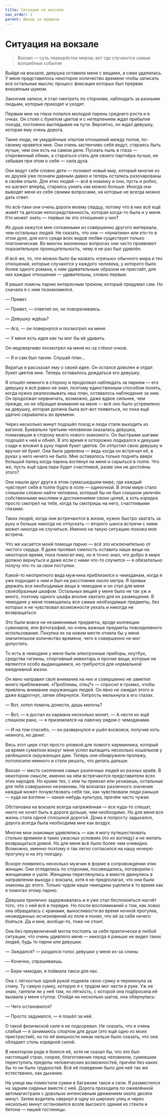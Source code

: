 ```yaml
---
title: Ситуация на вокзале
nav_order: 3
parent: Выход за пределы
---
```


# Ситуация на вокзале

> Вокзал — суть перекрёсток миров; вот где случаются самые волшебные
> события


Выйдя на вокзале, девушка оставила меня с вещами, а сама удалилась.  У
меня представилось некоторое количество времени чтобы записать все
остальные мысли; процесс фиксации которых был прерван внезапным шумом.

Закончив записи, я стал смотреть по сторонам, наблюдать за разными
людьми, которые приходят и уходят.

Первым мне на глаза попался молодой парень среднего роста и в очках.
Он стоял с букетом цветов и с нетерпением ждал прибытия поезда,
постоянно выглядывая на пути.  Вероятно, он ждал девушку, которая ему
очень дорога.

Такие люди, не умудрённые опытом отношений между полов, по-своему
нравятся мне.  Они очень застенчиво себя ведут, стараясь быть лучше,
чем они есть на самом деле.  Пускать пыль в глаза — откровенный обман,
а стараться стать для своего партнёра лучше, не забывая при этом о
себе — сила духа.

Они ведут себя словно дети — познают новый мир, который многие из их
друзей уже познали давным-давно и теперь остались разочарованы в своём
опыте.  Для этих людей — всё в новинку и они, пусть и робко, но шагают
вперёд, стараясь узнать как можно больше.  Иногда они выводят меня из
себя своими вопросами, на которые не всегда можно дать ответ.

Но всё-таки они очень дороги моему сердцу, потому что в них всё ещё
живёт та детская непосредственность, которая когда-то была и у меня.
Кто может знать — первые ли это отношения у них?

Их души кажутся мне сотканными из совершенно другого материала, чем
остальных людей.  Не сказать, что они — «лунатики» или кто-то в этом
духе, для кого среди всех видов любви существует только платоническая.
Во многих жизненных вопросах они часто проявляют поразительную
проницательность, чему я не раз был удивлён.

И всё же, то, что можно было бы назвать «грязью» обычного мира и тех
отношений, которые случаются у каждого человека, у которого было более
одного романа, к ним удивительным образом не пристаёт, для них каждые
отношения — удивительны, словно первые.

Я решил помочь парню интересным трюком, который придумал сам.  Но
сначала я с ним познакомился.

— Привет.

— Привет, — ответил он, не поворачиваясь.

— Девушку ждёшь?

— Ага, — он повернулся и посмотрел на меня.

— У меня есть идея как ты мог бы её удивить.

Он недоверчиво посмотрел на меня из-за стёкол очков.

— Я и сам был таким. Слушай план...

Вкратце я рассказал ему о своей идее.  Он остался доволен и отдал
букет цветов мне.  Теперь оставалось дождаться его девушку.

Я отошёл немного в сторону и продолжал наблюдать за парнем — его
девушку я всё равно не знал, поэтому единственным способом понять,
когда нужно реализовывать наш план, оставалось наблюдение за ним.  Он
продолжал нервничать, возможно, даже вдвое сильнее, чем прежде, но не
обращал внимания на меня — всё оно было устремлено на девушку, которая
должна была вот-вот появиться, но пока ещё удачно скрывалась во
времени.

Через несколько минут подошёл поезд и люди стали выходить из вагонов.
Буквально третьим человеком оказалась девушка, помахавшая в сторону
моего нового знакомого.  Он быстрыми шагами подошёл к ней и обнял.  В
это время я осторожно подкрался к девушке сзади и вложил в руку парня
букет цветов.  Он отпустил свою девушку и вручил ей букет.  Она была
удивлена — ведь когда он встречал её, в руках у него ничего не было.
Мне оставалось только поднять вверх большой палец когда парень
взглянул на меня и скрыться в толпе.  Что же, пусть ещё одна пара
будет счастливой, разве они не достойны этого?

Они нашли друг друга в этом сумасшедшем мире, где каждый чувствует
себя в толпе будто в поле — одиночкой.  В этом мире стало слишком
сложно найти человека, который бы не был слишком увлечён собственными
мыслями и достижениями своих целей, а хоть изредка просто смотрел на
тебя, когда ты смотришь на него, счастливыми глазами.

Таких людей, когда они встречаются в жизни, нужно быстро хватать за
руку и больше никогда не отпускать — второго шанса встречи с ними
может никогда не случиться. Именно на такую ситуацию похожа моя
встреча.

Что же касается моей помощи парню — всё это исключительно от чистого
сердца.  Я даже проявил смелость оставить наши вещи на некоторое
время, пока помогал ему, но я точно знал, что добро в мире должно
вернуться и даже если с ними что-то случится — я обязательно получу
что-то за свои поступки.

Какой-то неопрятного вида мужчина приблизился к чемоданам, когда я уже
подходил к ним и был на расстоянии около метра.  Я привык держать все
необходимые вещи в чемодане и он стал для меня своеобразным шкафом.
Остальных вещей у меня было не так уж и много, поэтому одного шкафа
вполне хватало для их размещения.  В чемодане у меня помещались все
самые необходимые предметы, без которых я не чувствовал возможности
уехать и никогда не возвращаться.

Это были вовсе не незаменимые предметы, вроде коллекции сувениров, или
фотографий, но очень важные предметы повседневного использования.
Покупка их на новом месте отняла бы у меня значительное количество
времени, чего я совершенно не мог допустить.

То есть в чемодане у меня были электронные приборы, ноутбук, средства
гигиены, спортивный инвентарь и прочие вещи, которые не являются особо
выдающимися, но требуются для нормальной ежедневной жизни.

Он явно направил своё внимание на них и совершенно не заметил моего
приближения. «Проблемы, отец?» — спросил я громко, чтобы привлечь
внимание окружающих людей.  Он явно не ожидал этого и даже вздрогнул,
затем обернулся.  Хитрость мелькнула в его глазах.

— Вот, хотел помочь донести, дашь мелочь?

— Вот, — я достал из кармана несколько монет, — А нести их ещё слишком
рано, — я приземлился на лавочку рядом с чемоданами.

— И на том спасибо, — он развернулся и ушёл восвояси, получив хоть
немного, но денег.

Весь этот цирк стал просто уловкой для ловкого карманника, который за
время суматохи вокруг меня успел вытащить несколько кошельков у
увлёкшихся окружающих дам.  Теперь они обнаружили пропажу, поголосили
немного и стали решать, что делать дальше.

Вокзал — место скопления самых различных людей из разных краёв.  В
некотором смысле, именно на нём встречаются представители всех этих
народов.  Но кроме тех, с кем ты приехал или уезжаешь, остальные для
тебя совершенно незнакомы.  На вокзалах различного значения каждый
может почувствовать себя так, как чувствовали люди раньше — куда ни
взгляни — какая-нибудь культура, причём часто чужая.

Обстановка на вокзале всегда напряжённая — все куда-то спешат, никто
не хочет быть в дороге дольше, чем необходимо.  Но для меня вся жизнь
стала одной сплошной дорогой.  Дома я попросту задыхался, дорога
всегда была необходима мне как воздух.

Многие мои знакомые удивлялись — как я могу путешествовать столько
времени в таких ужасных условиях (по их взгляду) и не желать
возвращаться домой.  Но для меня всё было более чем очевидно.
Возможно, именно поэтому я так легко согласился на нашу ночную
прогулку и на эту поездку.

Вскоре появились несколько мужчин в форме в сопровождении этих женщин.
Они огляделись по сторонам, посовещались, поговорили с женщинами и
ушли.  Женщины переглянулись и вместе двинулись в направлении выхода с
вокзала, хотя я не предполагал, что они были знакомы до этого.  Только
чудом наши чемоданы уцелели в то время как я помогал этому парню.

Девушка прилично задерживалась и я уже стал беспокоиться насчёт того,
что с ней всё в порядке.  Но после воспоминаний о том, как ловко она
обращалась с кранами, выносливости во время ночной прогулки,
неожиданных исчезновений из поля я понял, что ей за себя нечего
бояться.  Да и мне, вообще-то, тоже не стоит.

Она без преувеличений могла постоять за себя практически в любой
ситуации, что очень удивляло меня — никогда я раньше не видел таких
людей, будь то парни или девушки.

— Заждался? — раздался голос девушки у меня из-за спины.

— Конечно, спрашиваешь.

— Бери чемодан, я поймала такси для нас.

Она с лёгкостью одной рукой подняла свою сумку и перекинула за спину.
Ту самую сумку, которую я с трудом мог нести в руке.  Уж не знаю,
гантели ли у неё там, но лёгкость, с которой она подбросила её вызвала
у меня ступор.  Отойдя на несколько шагов, она обернулась:

— Чего остановился?

— Просто задумался, — я пошёл за ней.

О такой физической силе я не подозревал.  Не сказать, что я очень
слабый — я занимаюсь спортом для души (это ещё одно из моих
пристрастий), но по её внешности никак нельзя было сказать, что она
обладает столь изрядной силой.

В некотором роде я боялся её, хотя не сказал бы, что это был настоящий
страх, скорее, благоговение перед человеком, сумевшим переступить
пределы человеческих возможностей, причём без каких бы то ни было
трудностей.  Всё её поведение было для неё так же естественно, как
дыхание.

На улице мы поместили сумки в багажник такси и сели.  Я разместился на
заднем сиденье вместе с ней.  Дорога проходила по оживлённой
автомагистрали с довольно интенсивным движением около десяти минут.
Затем водитель свернул в одну из широких улиц и через несколько минут
остановился возле высокого здания из стекла и бетона — нашей
гостиницы.

